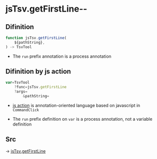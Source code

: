 # jsTsv.getFirstLine--

## Difinition

```js.js
function jsTsv.getFirstLine(
	${pathString},
) -> TsvTool
```

- The `run` prefix annotation is a process annotation


## Difinition by js action

```js.js
var=TsvTool
	?func=jsTsv.getFirstLine
	?args=
		&pathString=
```

- [js action](#) is annotation-oriented language based on javascript in `CommandClick`

- The `run` prefix definition on `var` is a process annotation, not a variable definition

## Src

-> [jsTsv.getFirstLine](https://github.com/puutaro/CommandClick/blob/master/app/src/main/java/com/puutaro/commandclick/fragment_lib/terminal_fragment/js_interface/tsv/JsTsv.kt#L34)


